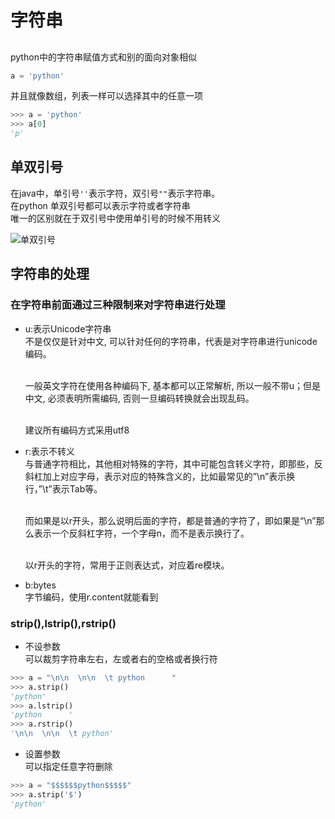 # 字符串
##
python中的字符串赋值方式和别的面向对象相似
```python
a = 'python'
```
并且就像数组，列表一样可以选择其中的任意一项
```python
>>> a = 'python'
>>> a[0]
'p'
```
## 单双引号
在java中，单引号```''```表示字符，双引号```""```表示字符串。
</br>在python 单双引号都可以表示字符或者字符串
</br>唯一的区别就在于双引号中使用单引号的时候不用转义

![单双引号]()

## 字符串的处理
### 在字符串前面通过三种限制来对字符串进行处理
* u:表示Unicode字符串
    </br>不是仅仅是针对中文, 可以针对任何的字符串，代表是对字符串进行unicode编码。 
    
    </br>一般英文字符在使用各种编码下, 基本都可以正常解析, 所以一般不带u；但是中文, 必须表明所需编码, 否则一旦编码转换就会出现乱码。 
    
    </br>建议所有编码方式采用utf8
* r:表示不转义
    </br>与普通字符相比，其他相对特殊的字符，其中可能包含转义字符，即那些，反斜杠加上对应字母，表示对应的特殊含义的，比如最常见的”\n”表示换行，”\t”表示Tab等。
    
    </br>而如果是以r开头，那么说明后面的字符，都是普通的字符了，即如果是“\n”那么表示一个反斜杠字符，一个字母n，而不是表示换行了。 
    
    </br>以r开头的字符，常用于正则表达式，对应着re模块。
* b:bytes
    </br>字节编码，使用r.content就能看到

### strip(),lstrip(),rstrip()
* 不设参数
</br>可以裁剪字符串左右，左或者右的空格或者换行符
```python
>>> a = "\n\n  \n\n  \t python      "
>>> a.strip()
'python'
>>> a.lstrip()
'python      '
>>> a.rstrip()
'\n\n  \n\n  \t python'
```
* 设置参数
</br>可以指定任意字符删除
```python
>>> a = "$$$$$$python$$$$$"
>>> a.strip('$')
'python'
```
